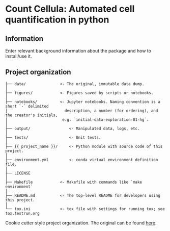 # Count Cellula: Automated cell quantification in python 
 
 
 
 
  
## Information

  Enter relevant background information about the package and how to install/use it.
  
## Project organization

``` │
├── data/               <- The original, immutable data dump. 
│
├── figures/            <- Figures saved by scripts or notebooks.
│
├── notebooks/          <- Jupyter notebooks. Naming convention is a short `-` delimited 
│                         description, a number (for ordering), and the creator's initials,
│                        e.g. `initial-data-exploration-01-hg`.
│
├── output/					<- Manipulated data, logs, etc.
│
├── tests/					<- Unit tests.
│
├── {{ project_name }}/		<- Python module with source code of this project.
│
├── environment.yml			<- conda virtual environment definition file.
│
├── LICENSE
│
├── Makefile            <- Makefile with commands like `make environment`
│
├── README.md           <- The top-level README for developers using this project.
│
└── tox.ini             <- tox file with settings for running tox; see tox.testrun.org
```
 
 
 Cookie cutter style project organization. The original can be found [here](https://github.com/hgrif/example-project).
